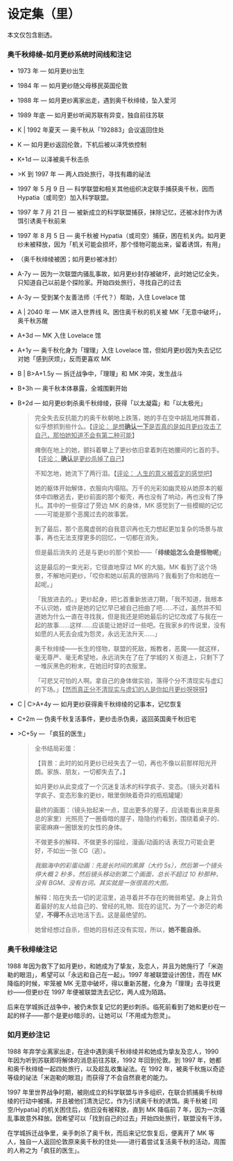 # 设定集（里）

本文仅包含剧透。

### 奥千秋绯绫-如月更纱系统时间线和注记

* 1973 年 — 如月更纱出生

* 1984 年 — 如月更纱随父母移民英国伦敦

* 1988 年 — 如月更纱离家出走，遇到奥千秋绯绫，坠入爱河

* 1989 年底 — 如月更纱听闻苏联有异变，独自前往苏联

* K | 1992 年夏天 — 奥千秋从「192883」会议返回住处

* K — 如月更纱返回伦敦，下机后被以泽凭依控制

* K+1d — 以泽被奥千秋击杀

* \>K 到 1997 年 — 两人四处旅行，寻找有趣的祕法

* 1997 年 5 月 9 日 — 科学联盟和相关其他组织决定联手捕获奥千秋，因而 Hypatia（或司空）加入科学联盟。

* 1997 年 7 月 21 日 — 被新成立的科学联盟捕获，抹除记忆，还被冰封作为诱饵引诱奥千秋前来

* 1997 年 8 月 5 日 — 奥千秋被 Hypatia（或司空）捕获，困在机关内。如月更纱未被释放，因为「机关可能会损坏，那个怪物可能出来，留着诱饵，有用」

* （奥千秋绯绫被困；如月更纱被冰封）

* A-7y — 因为一次联盟内骚乱事故，如月更纱封存被破坏，此时她记忆全失，只知道自己以前是个探险家。开始四处旅行，寻找自己的过去

* A-3y — 受到某个友善法师（千代？）帮助，入住 Lovelace 馆

* A | 2040 年 — MK 进入世界线 R。困住奥千秋的机关被 MK「无意中破坏」，奥千秋苏醒

* A+3d — MK 入住 Lovelace 馆

* A+1y — 奥千秋化身为「理理」入住 Lovelace 馆，但如月更纱因为失去记忆对她「感到厌烦」，反而更喜欢 MK

* B | B\>A+1.5y — 拆迁战争中，「理理」和 MK 冲突，发生战斗

* B+3h — 奥千秋本体暴露，全城围剿开始

* B+2d — 如月更纱刺杀奥千秋绯绫，获得「以太凝霜」和「以太极光」

  > 完全失去反抗能力的奥千秋朝地上跌落，她的手在空中胡乱地挥舞着，似乎想抓到些什么。【<u>评论： 是想**确认一下**是否真的是如月更纱攻击了自己，那怕她知道不会有第二种可能</u>】
  >
  > 瘫倒在地上的她，颤抖着攀上了更纱依旧拿着刺在她腰间的匕首的手。【<u>评论： **确认**是更纱杀掉了自己</u>】
  >
  > 不知怎地，她流下了两行泪。【<u>评论： 人生的意义被否定的感觉吧</u>】
  >
  > 她的躯体开始解体，衣服向内塌陷。万千的光彩如幽灵般从她原本的躯体中四散逃去，更纱前面的那个躯壳，再也没有了响动，再也没有了挣扎。其中的一些穿过了旁边 MK 的身体，MK 感觉到了一些模糊的记忆——可能是那个恶魔过去的故事罢。
  >
  > 到了最后，那个恶魔虚弱的自我意识再也无力想起更加复杂的场景与故事，再也无法支撑更多的回忆，一切都在消失。
  >
  > 但是最后消失的 还是与更纱的那个笑脸——「**绯绫姐怎么会是怪物呢**」
  >
  > 这是最后的一束光彩，它径直地穿过 MK 的大脑。MK 看到了这个场景，不解地问更纱，「哎你和她以前真的很熟吗？我看到了你和她在一起呢。」
  >
  > 「我放进去的。」更纱起身，把匕首重新放进刀鞘，「我不知道，我根本不认识她，或许是她的记忆早已被自己扭曲了吧……不过，虽然并不知道她为什么一直在寻找我，但是我还是把她最后的记忆改成了与我在一起的故事……这样……应该能让她好过一些吧。在我家乡的传说里，没有如愿的人死去会成为怨灵，永远无法升天……」
  >
  > 奥千秋绯绫——长生的怪物，联盟的死敌，叛教者，恶魔——就这样，毫无尊严、毫无希望地，永远消失在了在了学城的 X 街道上，只剩下了一堆灰黑色的粉末，在她旧时穿的衣服里。
  >
  > 「可悲又可怕的人啊。拿自己的身体做实验，落得个分不清现实与虚幻的下场。」【<u>然而真正分不清现实与虚幻的人是你如月更纱呀呀呀</u>】

* C | C>A+4y — 如月更纱获得奥千秋绯绫的记事本，记忆恢复

* C+2m — 伪奥千秋复活事件，更纱击杀伪奥，返回英国奥千秋旧宅

* \>C+5y — 「疯狂的医生」

  >全书结局彩蛋：
  >
  >【背景：此时的如月更纱已经失去了一切，再也不像以前那样阳光开朗。家族、朋友，一切都失去了。】
  >
  >如月更纱从此变成了一个沉迷复活术的科学疯子、变态。（镜头对着科学疯子、变态形象的更纱，眼里倒映着奇异的瓶瓶罐罐）
  >
  >最终的画面：（镜头抬起来一点，显出更多的屋子，应该能看出来是奥总的家里）光照亮了一圈昏暗的屋子，隐隐约约看到，围绕着桌子的、密密麻麻一圈银发的女性的身体。
  >
  >不做更多的解释、不做更多的描绘，漫画/动画的话 表现力可能会更好，不如出一张 CG（逃）。
  >
  >*我脑海中的彩蛋动画：先是长时间的黑屏（大约 5s），然后第一个镜头停大概 2 秒多，然后镜头移动到第二个画面，总长不超过 10 秒那种，没有 BGM、没有台词。其实就是一张很高的大图。*
  >
  >解释：陷在失去一切的泥沼里，追寻着并不存在的微弱希望。身上背负着最好的友人给自己的、曾经的礼物、现在的诅咒，为了一个渺茫的希望，**不得不**永远地活下去。这是最绝望的。
  >
  >她曾经想过自杀，但她的目标还没有实现，所以，**她不能自杀**。

### 奥千秋绯绫注记

1988 年因为救下了如月更纱，和她成为了挚友，及恋人，并且为她施行了「米迦勒的眼泪」，希望可以「永远和自己在一起」。1997 年被联盟设计困住，而在 MK 降临的时候，牢笼被 MK 无意中破坏，得以重新苏醒，化身为「理理」去寻找更纱——但更纱在 1997 年便被联盟洗去记忆，两人成为陌路。

后来在学城拆迁战争中，被仍未恢复记忆的更纱刺杀。临死前看到了她和更纱在一起的样子——那个是更纱暗示的，让她可以「不用成为怨灵」。


### 如月更纱注记


1988 年弃学业离家出走，在途中遇到奥千秋绯绫并和她成为挚友及恋人，1990 年因为听到苏联即将解体的消息前往苏联，1992 年回到伦敦。到 1997 年，她都和奥千秋绯绫一起四处旅行，以及趁乱收集祕法。在 1992 年，被奥千秋施以奇迹等级的祕法「米迦勒的眼泪」而获得了不会自然衰老的能力。

1997 年里世界战争时期，被刚成立的科学联盟与许多组织，在联合抓捕奥千秋绯绫的行动中被捕，并且被他们清洗记忆，作为引诱奥千秋的诱饵。奥千秋被 \[司空/Hypatia\] 的机关困住后，依旧没有被释放，直到 MK 降临前 7 年，因为一次骚乱事故意外释放。因希望可以「找到自己的过去」开始四处旅行，联盟没有干涉。

在学城拆迁战争里，亲手刺杀了奥千秋，而后来记忆恢复后，便离开了 MK 等人，独自一人返回伦敦原来奥千秋的住处——进行着尝试复活奥千秋的活动，周围的人称之为「疯狂的医生」。
